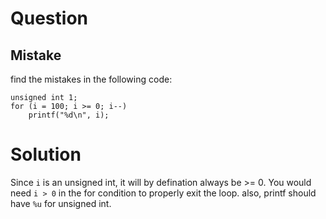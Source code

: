 # Question

## Mistake

find the mistakes in the following code:

    unsigned int 1;
    for (i = 100; i >= 0; i--)
        printf("%d\n", i);

# Solution

Since `i` is an unsigned int, it will by defination always be >= 0.
You would need `i > 0` in the for condition to properly exit the loop.
also, printf should have `%u` for unsigned int.




